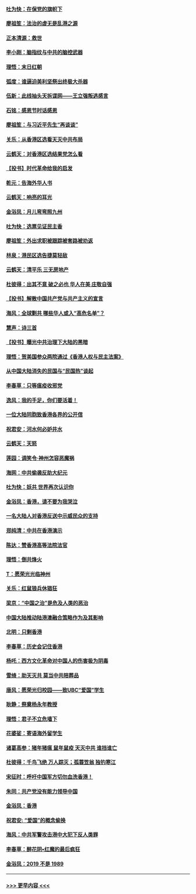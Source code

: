 #### [吐为快：在保党的旗帜下](../pages/nsc993/n11691188.md?t=12010111) 
#### [廖祖笙：法治的虚无是乱港之源](../pages/nsc993/n11690605.md?t=12010111) 
#### [正本清源：救世](../pages/nsc993/n11689134.md?t=12010111) 
#### [李小刚：脑指纹与中共的脑控武器](../pages/nsc993/n11688900.md?t=12010111) 
#### [理悟：末日红朝](../pages/nsc993/n11688829.md?t=12010111) 
#### [弧度：谁逼迫美利坚祭出终极大杀器](../pages/nsc993/n11688735.md?t=12010111) 
#### [伍新：此线抽头天拆谍网——王立强叛逃感言](../pages/nsc993/n11687981.md?t=12010111) 
#### [石铭：感恩节时话感恩](../pages/nsc993/n11687568.md?t=12010111) 
#### [廖祖笙：与习近平先生“再谈谈”](../pages/nsc993/n11687005.md?t=12010111) 
#### [关乐：从香港区选看天灭中共布局](../pages/nsc993/n11686647.md?t=12010111) 
#### [云鹤天：对香港区选结果党怎么看](../pages/nsc993/n11686216.md?t=12010111) 
#### [【投书】时代革命给我的启发](../pages/nsc993/n11684287.md?t=12010111) 
#### [乾元：告海外华人书](../pages/nsc993/n11684044.md?t=12010111) 
#### [云鹤天：响亮的耳光](../pages/nsc993/n11684254.md?t=12010111) 
#### [金浴凤：月儿弯弯照九州](../pages/nsc993/n11684231.md?t=12010111) 
#### [吐为快：选票见证民主香](../pages/nsc993/n11684206.md?t=12010111) 
#### [廖祖笙：外出求职被跟踪被套路被劝返](../pages/nsc993/n11683874.md?t=12010111) 
#### [林泉：港民区选告捷莫轻敌](../pages/nsc993/n11683930.md?t=12010111) 
#### [云鹤天：清平乐 三无房地产](../pages/nsc993/n11681521.md?t=12010111) 
#### [杜彼得：出其不意 破之必也 华人在美 庄敬自强](../pages/nsc993/n11679554.md?t=12010111) 
#### [【投书】解散中国共产党与共产主义的宣言](../pages/nsc993/n11679177.md?t=12010111) 
#### [海风：全球剿共 哪些华人或入“高危名单”？](../pages/nsc993/n11678617.md?t=12010111) 
#### [慧声：诗三首](../pages/nsc993/n11678848.md?t=12010111) 
#### [【投书】曝光中共治理下大陆的黑暗](../pages/nsc993/n11678674.md?t=12010111) 
#### [理悟：贺美国参众两院通过《香港人权与民主法案》](../pages/nsc993/n11678104.md?t=12010111) 
#### [从中国大陆消失的民国与“民国热”谈起](../pages/nsc993/n11678075.md?t=12010111) 
#### [李春草：只等瘟疫收邪党](../pages/nsc993/n11677308.md?t=12010111) 
#### [逸风：我的手足，你们要活着！](../pages/nsc993/n11676352.md?t=12010111) 
#### [一位大陆同胞致香港各界的公开信](../pages/nsc993/n11675761.md?t=12010111) 
#### [祝君安：河水何必妒井水](../pages/nsc993/n11675746.md?t=12010111) 
#### [云鹤天：天怒](../pages/nsc993/n11675718.md?t=12010111) 
#### [莲园：调笑令‧神州怎容恶魔祸](../pages/nsc993/n11675648.md?t=12010111) 
#### [海网：中共偷袭反助大纪元](../pages/nsc993/n11673515.md?t=12010111) 
#### [吐为快：妖共 世界再次认识你](../pages/nsc993/n11673506.md?t=12010111) 
#### [金浴凤：香港，请不要为我哭泣](../pages/nsc993/n11673248.md?t=12010111) 
#### [一名大陆人对香港反送中示威民众的支持](../pages/nsc993/n11672615.md?t=12010111) 
#### [郑纯清：中共在香港演示](../pages/nsc993/n11670539.md?t=12010111) 
#### [陈达：赞香港高等法院法官](../pages/nsc993/n11669542.md?t=12010111) 
#### [理悟：倒共烽火](../pages/nsc993/n11668844.md?t=12010111) 
#### [T：愿荣光光临神州](../pages/nsc993/n11668421.md?t=12010111) 
#### [关乐：红鼠狼兵休猖狂](../pages/nsc993/n11668378.md?t=12010111) 
#### [梁京：“中国之治”是危及人类的恶治](../pages/nsc993/n11668328.md?t=12010111) 
#### [中国大陆推动陆港澳融合策略作为及其影响](../pages/nsc993/n11668157.md?t=12010111) 
#### [北明：只剩香港](../pages/nsc993/n11668002.md?t=12010111) 
#### [李春草：历史会记住香港](../pages/nsc993/n11667927.md?t=12010111) 
#### [杨吒：西方文化革命对中国人的伤害极为阴毒](../pages/nsc993/n11664521.md?t=12010111) 
#### [雪绮：助天灭共 莫当中共陪葬品](../pages/nsc993/n11662650.md?t=12010111) 
#### [唐风：愿荣光归校园——致UBC“爱国”学生](../pages/nsc993/n11662194.md?t=12010111) 
#### [耿静：祭奠杨永年教授](../pages/nsc993/n11662514.md?t=12010111) 
#### [理悟：君子不立危墙下](../pages/nsc993/n11662172.md?t=12010111) 
#### [花婆娑：寄语海外留学生](../pages/nsc993/n11662121.md?t=12010111) 
#### [诸葛高参：猪年猪瘟 鼠年鼠疫 天灭中共 谁挡谁亡](../pages/nsc993/n11661980.md?t=12010111) 
#### [杜彼得：千鸟飞绝 万人踪灭；孤蓑笠翁 独钓寒江](../pages/nsc993/n11661170.md?t=12010111) 
#### [宋征时：呼吁中国军方切勿血洗香港！](../pages/nsc993/n11415318.md?t=12010111) 
#### [朱同：共产党没有能力领导中国](../pages/nsc993/n11660421.md?t=12010111) 
#### [金浴凤：香港](../pages/nsc993/n11660419.md?t=12010111) 
#### [祝君安: “爱国”的概念偷换](../pages/nsc993/n11659706.md?t=12010111) 
#### [海风：中共军警攻击港中大犯下反人类罪](../pages/nsc993/n11659632.md?t=12010111) 
#### [李春草：醉花阴•红魔的最后疯狂](../pages/nsc993/n11659287.md?t=12010111) 
#### [金浴凤：2019 不是 1989](../pages/nsc993/n11657663.md?t=12010111) 

----
#### [ >>> 更早内容 <<< ](../indexes/nsc993-earlier.md)
